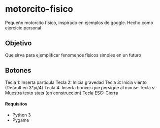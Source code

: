 # motorcito-fisico

Pequeño motorcito fisico, inspirado en ejemplos de google. Hecho como ejercicio personal

## Objetivo 
Que sirva para ejemplificar fenomenos físicos simples en un futuro

## Botones
Tecla 1: Inserta particula
Tecla 2: Inicia gravedad
Tecla 3: Inicia viento (Default en 3\*pi/4)
Tecla 4: Inserta hoover que persigue al mouse
Tecla s: Muestra texto stats (en construcción)
Tecla ESC: Cierra

#### Requisitos
- Python 3
- Pygame


